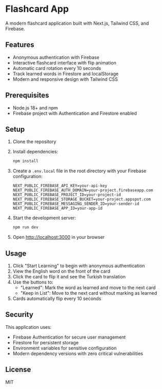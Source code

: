 # Flashcard App

A modern flashcard application built with Next.js, Tailwind CSS, and Firebase.

## Features

- Anonymous authentication with Firebase
- Interactive flashcard interface with flip animation
- Automatic card rotation every 10 seconds
- Track learned words in Firestore and localStorage
- Modern and responsive design with Tailwind CSS

## Prerequisites

- Node.js 18+ and npm
- Firebase project with Authentication and Firestore enabled

## Setup

1. Clone the repository
2. Install dependencies:
   ```bash
   npm install
   ```

3. Create a `.env.local` file in the root directory with your Firebase configuration:
   ```
   NEXT_PUBLIC_FIREBASE_API_KEY=your-api-key
   NEXT_PUBLIC_FIREBASE_AUTH_DOMAIN=your-project.firebaseapp.com
   NEXT_PUBLIC_FIREBASE_PROJECT_ID=your-project-id
   NEXT_PUBLIC_FIREBASE_STORAGE_BUCKET=your-project.appspot.com
   NEXT_PUBLIC_FIREBASE_MESSAGING_SENDER_ID=your-sender-id
   NEXT_PUBLIC_FIREBASE_APP_ID=your-app-id
   ```

4. Start the development server:
   ```bash
   npm run dev
   ```

5. Open [http://localhost:3000](http://localhost:3000) in your browser

## Usage

1. Click "Start Learning" to begin with anonymous authentication
2. View the English word on the front of the card
3. Click the card to flip it and see the Turkish translation
4. Use the buttons to:
   - "Learned": Mark the word as learned and move to the next card
   - "Keep in List": Move to the next card without marking as learned
5. Cards automatically flip every 10 seconds

## Security

This application uses:
- Firebase Authentication for secure user management
- Firestore for persistent storage
- Environment variables for sensitive configuration
- Modern dependency versions with zero critical vulnerabilities

## License

MIT 